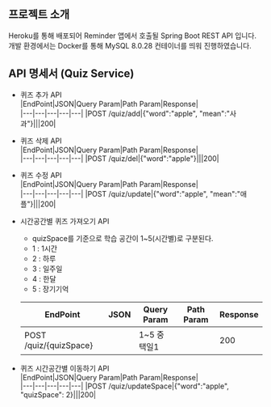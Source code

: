 ## 프로젝트 소개
Heroku를 통해 배포되어 Reminder 앱에서 호출될 Spring Boot REST API 입니다.  
개발 환경에서는 Docker를 통해 MySQL 8.0.28 컨테이너를 띄워 진행하였습니다.   
  

## API 명세서 (Quiz Service)
- 퀴즈 추가 API  
  |EndPoint|JSON|Query Param|Path Param|Response|  
  |---|---|---|---|---|
  |POST /quiz/add|{"word":"apple", "mean":"사과"}|||200|
    
    
- 퀴즈 삭제 API  
  |EndPoint|JSON|Query Param|Path Param|Response|  
  |---|---|---|---|---|
  |POST /quiz/del|{"word":"apple"}|||200|


- 퀴즈 수정 API  
  |EndPoint|JSON|Query Param|Path Param|Response|  
  |---|---|---|---|---|
  |POST /quiz/update|{"word":"apple", "mean":"애플"}|||200|


- 시간공간별 퀴즈 가져오기 API  
  - quizSpace를 기준으로 학습 공간이 1~5(시간별)로 구분된다.
  - 1 : 1시간
  - 2 : 하루
  - 3 : 일주일
  - 4 : 한달
  - 5 : 장기기억  
  
  
  |EndPoint|JSON|Query Param|Path Param|Response|  
  |---|---|---|---|---|
  |POST /quiz/{quizSpace}||1~5 중 택일1||200|


- 퀴즈 시간공간별 이동하기 API  
  |EndPoint|JSON|Query Param|Path Param|Response|  
  |---|---|---|---|---|
  |POST /quiz/updateSpace|{"word":"apple", "quizSpace": 2}|||200|
